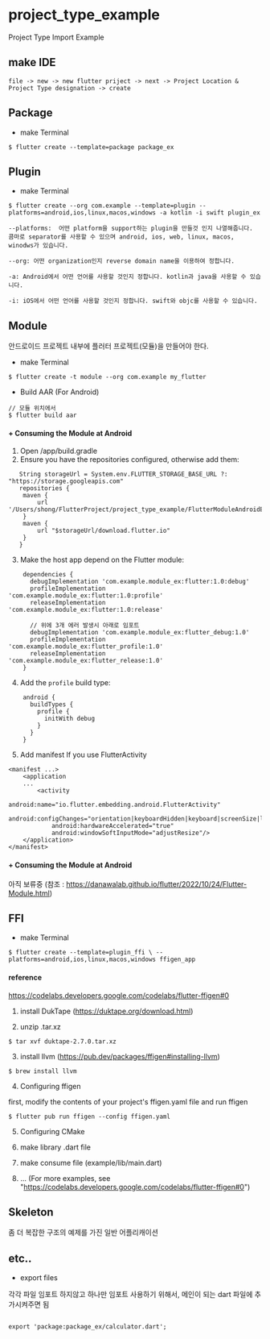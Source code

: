 # project_type_example

Project Type Import Example

## make IDE

```
file -> new -> new flutter priject -> next -> Project Location & Project Type designation -> create
```

## Package

- make Terminal

```
$ flutter create --template=package package_ex
```

## Plugin

- make Terminal

```
$ flutter create --org com.example --template=plugin --platforms=android,ios,linux,macos,windows -a kotlin -i swift plugin_ex
 
--platforms:  어떤 platform을 support하는 plugin을 만들것 인지 나열해줍니다. 콤마로 separator를 사용할 수 있으며 android, ios, web, linux, macos, winodws가 있습니다.

--org: 어떤 organization인지 reverse domain name을 이용하여 정합니다.

-a: Android에서 어떤 언어를 사용할 것인지 정합니다. kotlin과 java을 사용할 수 있습니다.

-i: iOS에서 어떤 언어를 사용할 것인지 정합니다. swift와 objc를 사용할 수 있습니다.
```

## Module

안드로이드 프로젝트 내부에 플러터 프로젝트(모듈)을 만들어야 한다.

- make Terminal

```
$ flutter create -t module --org com.example my_flutter
```

- Build AAR (For Android)

```
// 모듈 위치에서
$ flutter build aar
```

#### + Consuming the Module at Android

1. Open <host>/app/build.gradle
2. Ensure you have the repositories configured, otherwise add them:
```
   String storageUrl = System.env.FLUTTER_STORAGE_BASE_URL ?: "https://storage.googleapis.com"
   repositories {
    maven {
        url '/Users/shong/FlutterProject/project_type_example/FlutterModuleAndroidEx/module_ex/build/host/outputs/repo'
    }
    maven {
        url "$storageUrl/download.flutter.io"
    }
   }
```

3. Make the host app depend on the Flutter module:

```
    dependencies {
      debugImplementation 'com.example.module_ex:flutter:1.0:debug'
      profileImplementation 'com.example.module_ex:flutter:1.0:profile'
      releaseImplementation 'com.example.module_ex:flutter:1.0:release'
      
      // 위에 3개 에러 발생시 아래로 임포트
      debugImplementation 'com.example.module_ex:flutter_debug:1.0'
      profileImplementation 'com.example.module_ex:flutter_profile:1.0'
      releaseImplementation 'com.example.module_ex:flutter_release:1.0'
    }
```

4. Add the `profile` build type:

```
    android {
      buildTypes {
        profile {
          initWith debug
        }
      }
    }
```

5. Add manifest If you use FlutterActivity

```
<manifest ...>
    <application
    ...
        <activity
            android:name="io.flutter.embedding.android.FlutterActivity"
            android:configChanges="orientation|keyboardHidden|keyboard|screenSize|locale|layoutDirection|fontScale|screenLayout|density|uiMode"
            android:hardwareAccelerated="true"
            android:windowSoftInputMode="adjustResize"/>
    </application>
</manifest>
```

#### + Consuming the Module at Android

아직 보류중 (참조 : https://danawalab.github.io/flutter/2022/10/24/Flutter-Module.html)

## FFI

- make Terminal

```
$ flutter create --template=plugin_ffi \ --platforms=android,ios,linux,macos,windows ffigen_app
```

#### reference

https://codelabs.developers.google.com/codelabs/flutter-ffigen#0

1. install DukTape (https://duktape.org/download.html)

2. unzip .tar.xz

```
$ tar xvf duktape-2.7.0.tar.xz 
```

3. install llvm (https://pub.dev/packages/ffigen#installing-llvm)

```
$ brew install llvm
```

4. Configuring ffigen

first, modify the contents of your project's ffigen.yaml file and run ffigen

```
$ flutter pub run ffigen --config ffigen.yaml 
```

5. Configuring CMake

6. make library .dart file

7. make consume file (example/lib/main.dart)

8. ... (For more examples, see "https://codelabs.developers.google.com/codelabs/flutter-ffigen#0")



## Skeleton

좀 더 복잡한 구조의 예제를 가진 일반 어플리캐이션

## etc..

- export files

각각 파일 임포트 하지않고 하나만 임포트 사용하기 위해서, 메인이 되는 dart 파일에 추가시켜주면 됨

```

export 'package:package_ex/calculator.dart';

```
